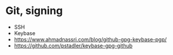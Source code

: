 # Git, signing

 - SSH
 - Keybase
 - https://www.ahmadnassri.com/blog/github-gpg-keybase-pgp/
 - https://github.com/pstadler/keybase-gpg-github
